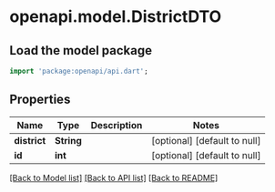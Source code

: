 # openapi.model.DistrictDTO

## Load the model package
```dart
import 'package:openapi/api.dart';
```

## Properties
Name | Type | Description | Notes
------------ | ------------- | ------------- | -------------
**district** | **String** |  | [optional] [default to null]
**id** | **int** |  | [optional] [default to null]

[[Back to Model list]](../README.md#documentation-for-models) [[Back to API list]](../README.md#documentation-for-api-endpoints) [[Back to README]](../README.md)


